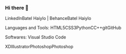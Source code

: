 ### Hi there 👋

<!--
**BatelHaiylo/BatelHaiylo** is a ✨ _special_ ✨ repository because its `README.md` (this file) appears on your GitHub profile.

Here are some ideas to get you started:

- 🔭 I’m currently working on ...
- 🌱 I’m currently learning ...
- 👯 I’m looking to collaborate on
- 🤔 I’m looking for help with ...
- 💬 Ask me about ...
- 📫 How to reach me: 
- 😄 Pronouns: ...
- ⚡ Fun fact: ...
-->



LinkedInBatel Haiylo | BehanceBatel Haiylo 


Languages and Tools:
HTML5CSS3PythonCC++gitGitHub


Softwares:
Visual Studio Code

XDIllustratorPhotoshopPhotoshop
